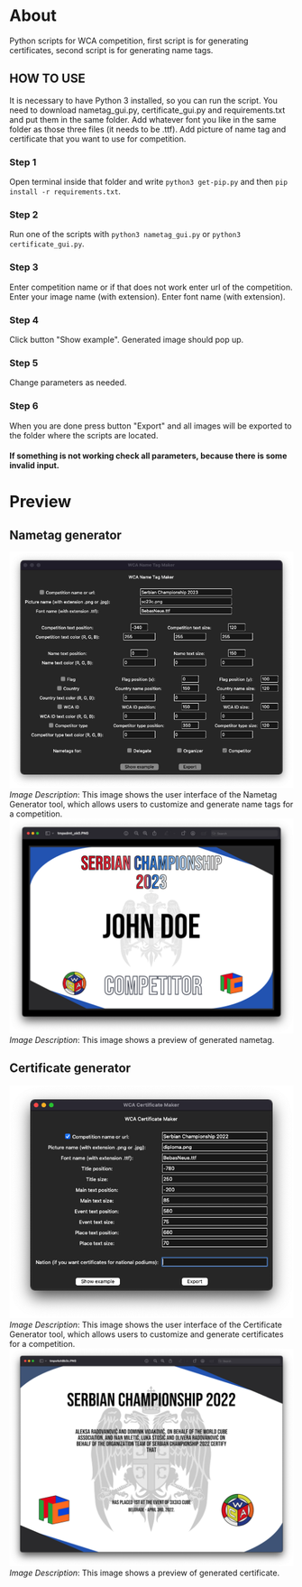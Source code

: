 # About

Python scripts for WCA competition, first script is for generating certificates, second script is for generating name tags.

## HOW TO USE

It is necessary to have Python 3 installed, so you can run the script.
You need to download nametag_gui.py, certificate_gui.py and requirements.txt and put them in the same folder.
Add whatever font you like in the same folder as those three files (it needs to be .ttf).
Add picture of name tag and certificate that you want to use for competition.

### Step 1
Open terminal inside that folder and write `python3 get-pip.py` and then `pip install -r requirements.txt`.

### Step 2
Run one of the scripts with `python3 nametag_gui.py` or `python3 certificate_gui.py`.
  
### Step 3
Enter competition name or if that does not work enter url of the competition.
Enter your image name (with extension).
Enter font name (with extension).

### Step 4
Click button "Show example".
Generated image should pop up.

### Step 5
Change parameters as needed.

### Step 6
When you are done press button "Export" and all images will be exported to the folder where the scripts are located.


#### If something is not working check all parameters, because there is some invalid input.

# Preview
## Nametag generator

![Preview](images/nametag_generator.png)
*Image Description*: This image shows the user interface of the Nametag Generator tool, which allows users to customize and generate name tags for a competition.
![Preview](images/nametag_example.png)
*Image Description*: This image shows a preview of generated nametag.

## Certificate generator

![Preview](images/certificate_generator.png)
*Image Description*: This image shows the user interface of the Certificate Generator tool, which allows users to customize and generate certificates for a competition.
![Preview](images/certificate_example.png)
*Image Description*: This image shows a preview of generated certificate.
